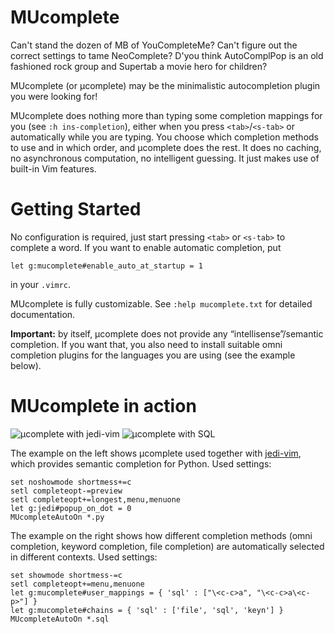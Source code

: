 # MUcomplete

Can't stand the dozen of MB of YouCompleteMe? Can't figure out the
correct settings to tame NeoComplete? D'you think AutoComplPop is an
old fashioned rock group and Supertab a movie hero for children?

MUcomplete (or µcomplete) may be the minimalistic autocompletion
plugin you were looking for!

MUcomplete does nothing more than typing some completion mappings for
you (see `:h ins-completion`), either when you press `<tab>`/`<s-tab>`
or automatically while you are typing. You choose which completion
methods to use and in which order, and µcomplete does the rest. It
does no caching, no asynchronous computation, no intelligent guessing.
It just makes use of built-in Vim features.

# Getting Started

No configuration is required, just start pressing `<tab>` or `<s-tab>`
to complete a word. If you want to enable automatic completion, put

```vim
let g:mucomplete#enable_auto_at_startup = 1
```

in your `.vimrc`.

MUcomplete is fully customizable. See `:help mucomplete.txt` for
detailed documentation.


**Important:** by itself, µcomplete does not provide any
“intellisense”/semantic completion. If you want that, you also need to
install suitable omni completion plugins for the languages you are
using (see the example below).

# MUcomplete in action

![µcomplete with jedi-vim](https://raw.github.com/lifepillar/Resources/master/mucomplete/jedi.gif)
![µcomplete with SQL](https://raw.github.com/lifepillar/Resources/master/mucomplete/sql.gif)

The example on the left shows µcomplete used together with
[jedi-vim](https://github.com/davidhalter/jedi-vim), which provides semantic
completion for Python. Used settings:

```vim
set noshowmode shortmess+=c
setl completeopt-=preview
setl completeopt+=longest,menu,menuone
let g:jedi#popup_on_dot = 0
MUcompleteAutoOn *.py
```

The example on the right shows how different completion methods (omni
completion, keyword completion, file completion) are automatically selected in
different contexts. Used settings:

```vim
set showmode shortmess-=c
setl completeopt+=menu,menuone
let g:mucomplete#user_mappings = { 'sql' : ["\<c-c>a", "\<c-c>a\<c-p>"] }
let g:mucomplete#chains = { 'sql' : ['file', 'sql', 'keyn'] }
MUcompleteAutoOn *.sql
```
